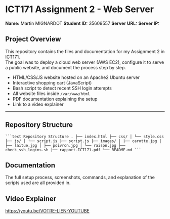 # ICT171 Assignment 2 - Web Server

**Name:** Martin MIGNARDOT
**Student ID:** 35609557
**Server URL:**
**Server IP:**

## Project Overview

This repository contains the files and documentation for my Assignment 2 in ICT171.  
The goal was to deploy a cloud web server (AWS EC2), configure it to serve a public website, and document the process step by step.

- HTML/CSS/JS website hosted on an Apache2 Ubuntu server
- Interactive shopping cart (JavaScript)
- Bash script to detect recent SSH login attempts
- All website files inside `/var/www/html`
- PDF documentation explaining the setup
- Link to a video explainer

---

## Repository Structure

<pre><code>```text Repository Structure . ├── index.html ├── css/ │ └── style.css ├── js/ │ └── script.js ├── script.js ├── images/ │ ├── carotte.jpg │ ├── laitue.jpg │ ├── poivron.jpg │ └── raison.jpg ├── check_ssh_logins.sh ├── rapport-ICT171.pdf └── README.md ```</code></pre>

 ## Documentation

 The full setup process, screenshots, commands, and explanation of the scripts used are all provided in.

 ## Video Explainer

  https://youtu.be/VOTRE-LIEN-YOUTUBE
